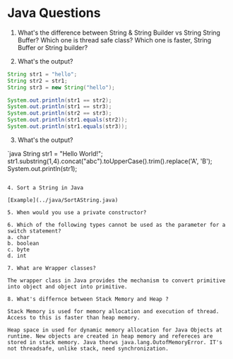 # Java Questions

1. What's the difference between String & String Builder vs String String Buffer? Which one is thread safe class? Which one is faster, String Buffer or String builder?


2. What's the output?
```java
String str1 = "hello";
String str2 = str1;
String str3 = new String("hello");

System.out.println(str1 == str2);
System.out.println(str1 == str3);
System.out.println(str2 == str3);
System.out.println(str1.equals(str2));
System.out.println(str1.equals(str3));
```

3. What's the output?

`java
String str1 = "Hello World!";
str1.substring(1,4).concat("abc").toUpperCase().trim().replace('A', 'B');
System.out.println(str1);
```

4. Sort a String in Java

[Example](../java/SortAString.java)

5. When would you use a private constructor?

6. Which of the following types cannot be used as the parameter for a switch statement?
a. char
b. boolean
c. byte
d. int

7. What are Wrapper classes?

The wrapper class in Java provides the mechanism to convert primitive into object and object into primitive.

8. What's differnce between Stack Memory and Heap ?

Stack Memory is used for memory allocation and execution of thread. Access to this is faster than heap memory.

Heap space in used for dynamic memory allocation for Java Objects at runtime. New objects are created in heap memory and refereces are stored in stack memory. Java thorws java.lang.OutofMemoryError. IT's not threadsafe, unlike stack, need synchronization.
